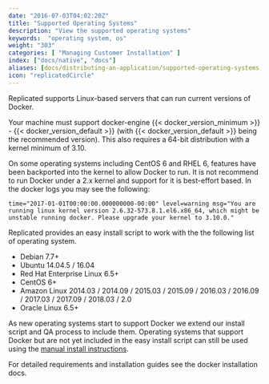 ```yaml
---
date: "2016-07-03T04:02:20Z"
title: "Supported Operating Systems"
description: "View the supported operating systems"
keywords:  "operating system, os"
weight: "303"
categories: [ "Managing Customer Installation" ]
index: ["docs/native", "docs"]
aliases: [docs/distributing-an-application/supported-operating-systems,/docs/native/packaging-an-application/supported-operating-systems/]
icon: "replicatedCircle"
---
```


Replicated supports Linux-based servers that can run current versions of Docker.

Your machine must support docker-engine {{< docker_version_minimum >}} - {{< docker_version_default >}} (with {{< docker_version_default >}} being the recommended version). This also requires a 64-bit distribution with a kernel minimum of 3.10.

On some operating systems including CentOS 6 and RHEL 6, features have been backported into the kernel to allow Docker to run. It is not recommend to run Docker under a 2.x kernel and support for it is best-effort based. In the docker logs you may see the following:

```
time="2017-01-01T00:00:00.000000000-00:00" level=warning msg="You are running linux kernel version 2.6.32-573.8.1.el6.x86_64, which might be unstable running docker. Please upgrade your kernel to 3.10.0."
```

Replicated provides an easy install script to work with the the following list of operating system.

- Debian 7.7+
- Ubuntu 14.04.5 / 16.04
- Red Hat Enterprise Linux 6.5+
- CentOS 6+
- Amazon Linux 2014.03 / 2014.09 / 2015.03 / 2015.09 / 2016.03 / 2016.09 / 2017.03 / 2017.09 / 2018.03 / 2.0
- Oracle Linux 6.5+

As new operating systems start to support Docker we extend our install script and QA process to include them.  Operating systems that support Docker but are not yet included in the easy install script can still be used using the [manual install instructions](/docs/native/packaging-an-application/installing-manually/).

For detailed requirements and installation guides see the docker installation docs.

